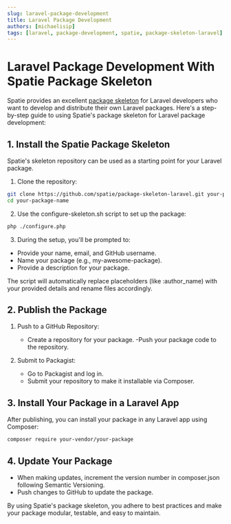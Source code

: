 ```yaml
---
slug: laravel-package-development
title: Laravel Package Development
authors: [michaelisip]
tags: [laravel, package-development, spatie, package-skeleton-laravel]
---
```


# Laravel Package Development With Spatie Package Skeleton

Spatie provides an excellent [package skeleton](https://github.com/spatie/package-skeleton-laravel) for Laravel developers who want to develop and distribute their own Laravel packages. Here's a step-by-step guide to using Spatie's package skeleton for Laravel package development:

## 1. Install the Spatie Package Skeleton

Spatie's skeleton repository can be used as a starting point for your Laravel package.

1. Clone the repository:

```bash
git clone https://github.com/spatie/package-skeleton-laravel.git your-package-name
cd your-package-name
```

2. Use the configure-skeleton.sh script to set up the package:

```bash
php ./configure.php
````

3. During the setup, you'll be prompted to:
- Provide your name, email, and GitHub username.
- Name your package (e.g., my-awesome-package).
- Provide a description for your package.

The script will automatically replace placeholders (like :author_name) with your provided details and rename files accordingly.

## 2. Publish the Package
1. Push to a GitHub Repository:
    - Create a repository for your package.
-Push your package code to the repository.

2. Submit to Packagist:
    - Go to Packagist and log in.
    - Submit your repository to make it installable via Composer.

## 3. Install Your Package in a Laravel App
After publishing, you can install your package in any Laravel app using Composer:

```bash
composer require your-vendor/your-package
```

## 4. Update Your Package
- When making updates, increment the version number in composer.json following Semantic Versioning.
- Push changes to GitHub to update the package.

By using Spatie's package skeleton, you adhere to best practices and make your package modular, testable, and easy to maintain.